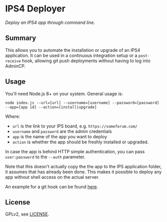 # IPS4 Deployer

*Deploy an IPS4 app through command line.*

## Summary

This allows you to automate the installation or upgrade of an IPS4 application.
It can be used in a continuous integration setup or a `post-receive` hook, 
allowing git push deployments without having to log into AdminCP.

## Usage

You'll need Node.js 8+ on your system. General usage is:

	node index.js --url=[url] --username=[username] --password=[password] --app=[app id] --action=[install|upgrade]

Where:

- `url` is the link to your IPS board, e.g. `https://someforum.com/`
- `username` and `password` are the admin credentials
- `app` is the name of the app you want to deploy
- `action` is whether the app should be freshly installed or upgraded.

In case the app is behind HTTP simple authentication, you can pass `user:password`
to the `--auth` parameter.

Note that this doesn't actually copy the the app to the IPS application folder,
it assumes that has already been done. This makes it possible to deploy any app
without shell access on the actual server.

An example for a git hook can be found [here](/freezy/ips4-deployer/blob/master/post-receive).

## License

GPLv2, see [LICENSE](LICENSE).
